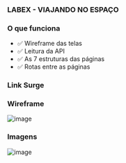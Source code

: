 ### LABEX - VIAJANDO NO ESPAÇO

### O que funciona

-   ✅ Wireframe das telas
-   ✅ Leitura da API
-   ✅ As 7 estruturas das páginas
-   ✅ Rotas entre as páginas

### Link Surge



### Wireframe

![image](https://user-images.githubusercontent.com/70871620/183793129-0fcacd13-3fb7-4445-8a01-fe4985aea5ff.png)

### Imagens

![image](https://user-images.githubusercontent.com/70871620/183792994-262b167e-d74e-4894-ad68-3aa0e10cda85.png)
